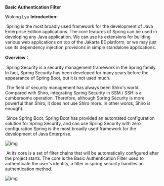**Basic Authentication Filter**

Wulong Lyu
**Introduction:**    

​      Spring is the most broadly used framework for the development of Java Enterprise Edition applications. The core features of Spring can be used in developing any Java application. We can use its extensions for building various web applications on top of the Jakarta EE platform, or we may just use its dependency injection provisions in simple standalone applications. 



**Overview：**

​       Spring Security is a security management framework in the Spring family. In fact, Spring Security has been developed for many years before the appearance of Spring Boot, but it is not used much.   

​       The field of security management has always been Shiro's world. Compared with Shiro, integrating Spring Security in SSM / SSH is a cumbersome operation. Therefore, although Spring Security is more powerful than Shiro, it does not use Shiro more. In other words, Shiro is enough).            

​        Since Spring Boot, Spring Boot has provided an automated configuration solution for Spring Security, and can use Spring Security with zero configuration.Spring is the most broadly used framework for the development of Java Enterprise.

![img](https://lh3.googleusercontent.com/4DA4aNt_8V-MdyxDa9XHefbQlpbIE_y-u5fwr55ONTn8Ovz_oQos5f_h-LzyhnkfOcpUDfiZxdeME6bw2oVm3OU9h50JUSDKKpC7mvF7MYxiIiiTjYEqibhnnlTVLCQVBWbpo_FK)

​         At its core is a set of filter chains that will be automatically configured after the project starts. The core is the Basic Authentication Filter used to authenticate the user's identity, a filter in spring security handles an authentication method.

![img](https://lh6.googleusercontent.com/upwa7EfEbQC3bpUnbisodFSKx_N6W9cuKb-CS5GSDOs1-OZE4P0Atufv7cYtj3GVc79cMXIeMgNlYACBhUvTTdbyHKsIdzadshDEAi2FMAQCalwT6tDxITRAXEYqD0OzYVBvUlDN)
